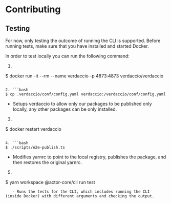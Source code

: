 # Contributing

## Testing

For now, only testing the outcome of running the CLI is supported. Before running tests, make sure that you have installed and started Docker. 

In order to test locally you can run the following command:

1. ```bash
$ docker run -it --rm --name verdaccio -p 4873:4873 verdaccio/verdaccio
```

2. ```bash
$ cp .verdaccio/conf/config.yaml verdaccio:/verdaccio/conf/config.yaml
```
   - Setups verdaccio to allow only our packages to be published only locally, any other packages can be only installed.

3. ```bash
$ docker restart verdaccio
```

4. ```bash
$ ./scripts/e2e-publish.ts
```
   - Modifies yarnrc to point to the local registry, publishes the package, and then restores the original yarnrc.

5. ```bash
$ yarn workspace @actor-core/cli run test
```
   - Runs the tests for the CLI, which includes running the CLI (inside Docker) with different arguments and checking the output.
